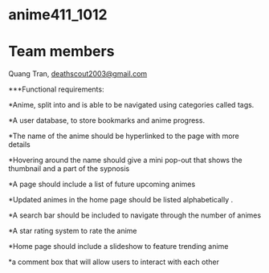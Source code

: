 # anime411_1012

# Team members
Quang Tran, deathscout2003@gmail.com


***Functional requirements:

*Anime, split into and is able to be navigated using categories called tags.

*A user database, to store bookmarks and anime progress.

*The name of the anime should be hyperlinked to the page with more details

*Hovering around the name should give a mini pop-out that shows the thumbnail and a part of the sypnosis

*A page should include a list of future upcoming animes

*Updated animes in the home page should be listed alphabetically .

*A search bar should be included to navigate through the number of animes

*A star rating system to rate the anime

*Home page should include a slideshow to feature trending anime

*a comment box that will allow users to interact with each other

